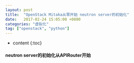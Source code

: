 ```yaml
---
layout: post
title:  "OpenStack Mitaka从零开始 neutron server的初始化"
date:   2017-02-24 15:05:00 +0800
categories: "虚拟化"
tag: ["openstack", "python"]
---
```


* content
{:toc}

####  neutron server的初始化从APIRouter开始
